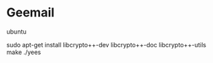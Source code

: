 # Geemail

ubuntu

sudo apt-get install libcrypto++-dev libcrypto++-doc libcrypto++-utils
make
./yees
